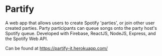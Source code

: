 # Partify

A web app that allows users to create Spotify 'parties', or join other user created parties. Party participants can queue songs onto the party host's Spotify queue.
Developed with Firebase, ReactJS, NodeJS, Express, and the Spotify Web API.

Can be found at https://partify-it.herokuapp.com/
